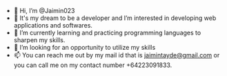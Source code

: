 - 👋 Hi, I’m @Jaimin023
- 👀 It's my dream to be a developer and I’m interested in developing web applications and softwares.
- 🌱 I’m currently learning and practicing programming languages to sharpen my skills.
- 💞️ I’m looking for an opportunity to utilize my skills
- 📫 You can reach me out by my mail id that is jaimintayde@gmail.com or you can call me on my contact number +64223091833.

<!---
Jaimin023/Jaimin023 is a ✨ special ✨ repository because its `README.md` (this file) appears on your GitHub profile.
You can click the Preview link to take a look at your changes.
--->
